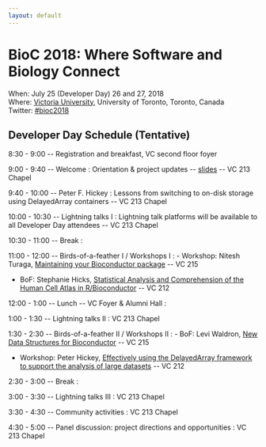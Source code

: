 ```yaml
---
layout: default
---
```

# BioC 2018: Where Software and Biology Connect

When: July 25 (Developer Day) 26 and 27, 2018 <br />
Where: [Victoria University][venue], University of Toronto, Toronto, Canada<br />
Twitter: [#bioc2018][tweet]

[tweet]: https://twitter.com/hashtag/bioc2018?f=tweets
[venue]: ./travel-accommodations

## Developer Day Schedule (Tentative)

8:30 - 9:00 -- Registration and breakfast, VC second floor foyer

9:00 - 9:40 -- Welcome 
: Orientation & project updates -- [slides][1] -- VC 213 Chapel

9:40 - 10:00 -- Peter F. Hickey
: Lessons from switching to on-disk storage using DelayedArray
  containers  -- VC 213 Chapel 

10:00 - 10:30 -- Lightning talks I
: Lightning talk platforms will be available to all
  Developer Day attendees -- VC 213 Chapel

10:30 - 11:00 -- Break
: 

11:00 - 12:00 -- Birds-of-a-feather I / Workshops I
: - Workshop: Nitesh Turaga,
    [Maintaining your Bioconductor package][510] -- VC 215
  - BoF: Stephanie Hicks, [Statistical Analysis and Comprehension of
    the Human Cell Atlas in R/Bioconductor][hca] -- VC 212

12:00 - 1:00 -- Lunch -- VC Foyer & Alumni Hall
: 

1:00 - 1:30 -- Lightning talks II
: VC 213 Chapel

1:30 - 2:30 -- Birds-of-a-feather II / Workshops II
: - BoF: Levi Waldron, [New Data Structures for Bioconductor][structures] -- VC
    215
  - Workshop: Peter Hickey,
    [Effectively using the DelayedArray framework to support the analysis of large datasets][500] -- VC 212

2:30 - 3:00 -- Break
: 

3:00 - 3:30 -- Lightning talks III
: VC 213 Chapel

3:30 - 4:30 -- Community activities
:  VC 213 Chapel 

4:30 - 5:00 -- Panel discussion: project directions and opportunities
: VC 213 Chapel

[hca]: https://github.com/Bioconductor/BioC2018/issues/5
[structures]: https://github.com/Bioconductor/BioC2018/issues/8

[1]: https://docs.google.com/presentation/d/1QamlkH7H6B9hY8iCtDBA1qr7qSPXKc_y5ze2dH67C5s/edit?usp=sharing
[500]: http://bioconductor.github.io/BiocWorkshops/effectively-using-the-delayedarray-framework-to-support-the-analysis-of-large-datasets.html
[510]: http://bioconductor.github.io/BiocWorkshops/maintaining-your-bioconductor-package.html
